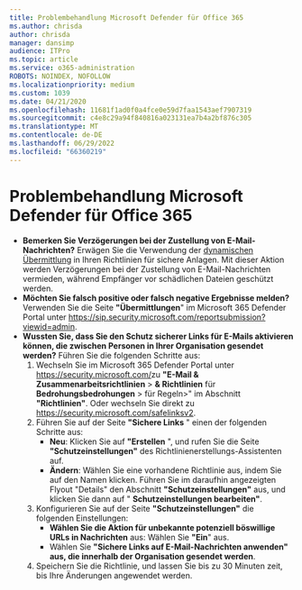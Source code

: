 ```yaml
---
title: Problembehandlung Microsoft Defender für Office 365
ms.author: chrisda
author: chrisda
manager: dansimp
audience: ITPro
ms.topic: article
ms.service: o365-administration
ROBOTS: NOINDEX, NOFOLLOW
ms.localizationpriority: medium
ms.custom: 1039
ms.date: 04/21/2020
ms.openlocfilehash: 11681f1ad0f0a4fce0e59d7faa1543aef7907319
ms.sourcegitcommit: c4e8c29a94f840816a023131ea7b4a2bf876c305
ms.translationtype: MT
ms.contentlocale: de-DE
ms.lasthandoff: 06/29/2022
ms.locfileid: "66360219"
---
```

# <a name="troubleshooting-microsoft-defender-for-office-365"></a>Problembehandlung Microsoft Defender für Office 365

- **Bemerken Sie Verzögerungen bei der Zustellung von E-Mail-Nachrichten?** Erwägen Sie die Verwendung der [dynamischen Übermittlung](https://docs.microsoft.com/microsoft-365/security/office-365-security/safe-attachments#dynamic-delivery-in-safe-attachments-policies) in Ihren Richtlinien für sichere Anlagen. Mit dieser Aktion werden Verzögerungen bei der Zustellung von E-Mail-Nachrichten vermieden, während Empfänger vor schädlichen Dateien geschützt werden.
- **Möchten Sie falsch positive oder falsch negative Ergebnisse melden?** Verwenden Sie die Seite **"Übermittlungen**" im Microsoft 365 Defender Portal unter <https://sip.security.microsoft.com/reportsubmission?viewid=admin>.
- **Wussten Sie, dass Sie den Schutz sicherer Links für E-Mails aktivieren können, die zwischen Personen in Ihrer Organisation gesendet werden?** Führen Sie die folgenden Schritte aus:
  1. Wechseln Sie im Microsoft 365 Defender Portal unter <https://security.microsoft.com/>zu **"E-Mail & Zusammenarbeitsrichtlinien** \>  **& Richtlinien** für **Bedrohungsbedrohungen** \> für Regeln\>" im Abschnitt **"Richtlinien"**. Oder wechseln Sie direkt zu <https://security.microsoft.com/safelinksv2>.
  2. Führen Sie auf der Seite **"Sichere Links** " einen der folgenden Schritte aus:
     - **Neu**: Klicken Sie auf **"Erstellen** ", und rufen Sie die Seite **"Schutzeinstellungen"** des Richtlinienerstellungs-Assistenten auf.
     - **Ändern**: Wählen Sie eine vorhandene Richtlinie aus, indem Sie auf den Namen klicken. Führen Sie im daraufhin angezeigten Flyout "Details" den Abschnitt **"Schutzeinstellungen"** aus, und klicken Sie dann auf " **Schutzeinstellungen bearbeiten"**.
  3. Konfigurieren Sie auf der Seite **"Schutzeinstellungen"** die folgenden Einstellungen:
       - **Wählen Sie die Aktion für unbekannte potenziell böswillige URLs in Nachrichten** aus: Wählen Sie **"Ein**" aus.
       - Wählen Sie **"Sichere Links auf E-Mail-Nachrichten anwenden" aus, die innerhalb der Organisation gesendet werden**.
  4. Speichern Sie die Richtlinie, und lassen Sie bis zu 30 Minuten zeit, bis Ihre Änderungen angewendet werden.
